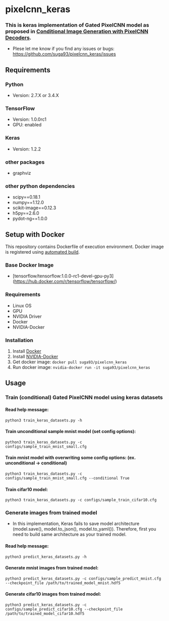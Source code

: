 # pixelcnn_keras #
### This is keras implementation of Gated PixelCNN model as proposed in [Conditional Image Generation with PixelCNN Decoders](https://arxiv.org/abs/1606.05328).
- Plese let me know if you find any issues or bugs:
https://github.com/suga93/pixelcnn_keras/issues



## Requirements ##

### Python ###
- Version: 2.7.X or 3.4.X

### TensorFlow ###
- Version: 1.0.0rc1
- GPU: enabled

### Keras ###
- Version: 1.2.2

### other packages ###
- graphviz

### other python dependencies ###
- scipy==0.18.1
- numpy==1.12.0
- scikit-image==0.12.3
- h5py==2.6.0
- pydot-ng==1.0.0



## Setup with Docker ##
This repository contains Dockerfile of execution environment. Docker image is registered using [automated build](https://hub.docker.com/r/suga93/pixelcnn_keras/).

### Base Docker Image ###
* [tensorflow/tensorflow:1.0.0-rc1-devel-gpu-py3] (https://hub.docker.com/r/tensorflow/tensorflow/)

### Requirements ###
- Linux OS
- GPU
- NVIDIA Driver
- Docker
- NVIDIA-Docker

### Installation ###
1. Install [Docker](https://www.docker.com/)
2. Install [NVIDIA-Docker](https://github.com/NVIDIA/nvidia-docker)
3. Get docker image: `docker pull suga93/pixelcnn_keras`
4. Run docker image: `nvidia-docker run -it suga93/pixelcnn_keras`



## Usage ##

### Train (conditional) Gated PixelCNN model using keras datasets ###
#### Read help message: ####
	python3 train_keras_datasets.py -h
#### Train unconditional sample mnist model (set config options): ####
	python3 train_keras_datasets.py -c configs/sample_train_mnist_small.cfg
#### Train mnist model with overwriting some config options: (ex. unconditional -> conditional) ####
	python3 train_keras_datasets.py -c configs/sample_train_mnist_small.cfg --conditional True
#### Train cifar10 model: ####
	python3 train_keras_datasets.py -c configs/sample_train_cifar10.cfg

### Generate images from trained model ###
* In this implementation, Keras fails to save model architecture (model.save(), model.to_json(), model.to_yaml()). Therefore, first you need to build same architecture as your trained model.

#### Read help message: ####
	python3 predict_keras_datasets.py -h
#### Generate mnist images from trained model: ####
	python3 predict_keras_datasets.py -c configs/sample_predict_mnist.cfg --checkpoint_file /path/to/trained_model_mnist.hdf5
#### Generate cifar10 images from trained model: ####
	python3 predict_keras_datasets.py -c configs/sample_predict_cifar10.cfg --checkpoint_file /path/to/trained_model_cifar10.hdf5

